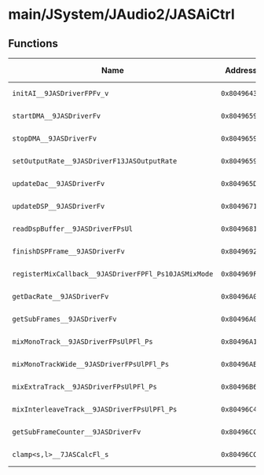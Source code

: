 # main/JSystem/JAudio2/JASAiCtrl

## Functions

| Name | Address | Match % |
|------|---------|---------|
| `initAI__9JASDriverFPFv_v` | `0x8049643C` | :x: (0.0%) |
| `startDMA__9JASDriverFv` | `0x80496590` | :x: (0.0%) |
| `stopDMA__9JASDriverFv` | `0x80496594` | :x: (0.0%) |
| `setOutputRate__9JASDriverF13JASOutputRate` | `0x80496598` | :x: (0.0%) |
| `updateDac__9JASDriverFv` | `0x804965D4` | :x: (0.0%) |
| `updateDSP__9JASDriverFv` | `0x80496714` | :x: (0.0%) |
| `readDspBuffer__9JASDriverFPsUl` | `0x80496810` | :x: (0.0%) |
| `finishDSPFrame__9JASDriverFv` | `0x8049692C` | :x: (0.0%) |
| `registerMixCallback__9JASDriverFPFl_Ps10JASMixMode` | `0x804969F4` | :x: (0.0%) |
| `getDacRate__9JASDriverFv` | `0x80496A00` | :x: (0.0%) |
| `getSubFrames__9JASDriverFv` | `0x80496A08` | :x: (0.0%) |
| `mixMonoTrack__9JASDriverFPsUlPFl_Ps` | `0x80496A10` | :x: (0.0%) |
| `mixMonoTrackWide__9JASDriverFPsUlPFl_Ps` | `0x80496ABC` | :x: (0.0%) |
| `mixExtraTrack__9JASDriverFPsUlPFl_Ps` | `0x80496B68` | :x: (0.0%) |
| `mixInterleaveTrack__9JASDriverFPsUlPFl_Ps` | `0x80496C40` | :x: (0.0%) |
| `getSubFrameCounter__9JASDriverFv` | `0x80496CC0` | :x: (0.0%) |
| `clamp<s,l>__7JASCalcFl_s` | `0x80496CC8` | :x: (0.0%) |